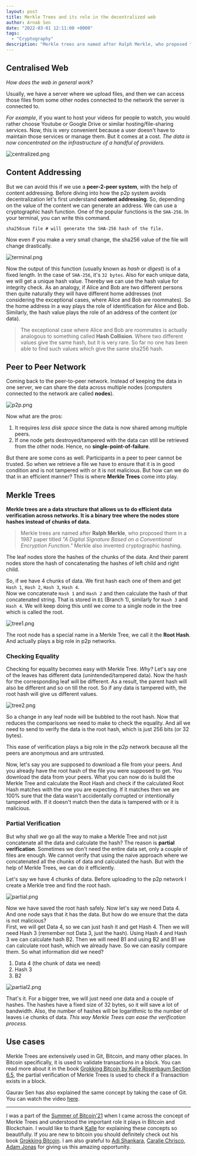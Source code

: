 ```yaml
---
layout: post
title: Merkle Trees and its role in the decentralized web
author: Arnab Sen
date: "2022-03-01 12:11:00 +0000"
tags:
  - "Cryptography"
description: "Merkle trees are named after Ralph Merkle, who proposed them in a 1987 paper titled 'A Digital Signature Based on a Conventional Encryption Function.'"
---
```


## Centralised Web

*How does the web in general work?*

Usually, we have a server where we upload files, and then we can access those files from some other nodes connected to the network the server is connected to.

*For example*, if you want to host your videos for people to watch, you would rather choose Youtube or Google Drive or similar hosting/file-sharing services. Now, this is very convenient because a user doesn't have to maintain those services or manage them. But it comes at a cost. *The data is now concentrated on the infrastructure of a handful of providers.*

![centralized.png](https://raw.githubusercontent.com/arnabsen1729/sob-blogs/master/merkle-trees-and-its-role-in-the-decentralized-web/img/centralized.webp)

## Content Addressing

But we can avoid this if we use a **peer-2-peer system**, with the help of content addressing. Before diving into how the p2p system avoids decentralization let's first understand **content addressing**. So, depending on the value of the content we can generate an address. We can use a cryptographic hash function. One of the popular functions is the `SHA-256`. In your terminal, you can write this command.

```shell
sha256sum file # will generate the SHA-256 hash of the file.
```

Now even if you make a very small change, the sha256 value of the file will change drastically.

![terminal.png](https://raw.githubusercontent.com/arnabsen1729/sob-blogs/master/merkle-trees-and-its-role-in-the-decentralized-web/img/terminal.webp)

Now the output of this function (usually known as *hash* or *digest*) is of a fixed length. In the case of `SHA-256`, it's `32 bytes`. Also for each unique data, we will get a unique hash value. Thereby we can use the hash value for integrity check. As an analogy, if Alice and Bob are two different persons then quite naturally they will have different home addresses (not considering the exceptional cases, where Alice and Bob are roommates). So the home address in a way plays the role of identification for Alice and Bob. Similarly, the hash value plays the role of an address of the content (or data).

> The exceptional case where Alice and Bob are roommates is actually analogous to something called **Hash Collision**. Where two different values give the same hash, but it is very rare. So far no one has been able to find such values which give the same sha256 hash.

## Peer to Peer Network

Coming back to the peer-to-peer network. Instead of keeping the data in one server, we can share the data across multiple nodes (computers connected to the network are called **nodes**).

![p2p.png](https://raw.githubusercontent.com/arnabsen1729/sob-blogs/master/merkle-trees-and-its-role-in-the-decentralized-web/img/p2p.webp)

Now what are the pros:

1. It requires *less disk space* since the data is now shared among multiple peers.
2. If one node gets destroyed/tampered with the data can still be retrieved from the other node. Hence, no **single-point-of-failure**.

But there are some cons as well. Participants in a peer to peer cannot be trusted. So when we retrieve a file we have to ensure that it is in good condition and is not tampered with or it is not malicious. But how can we do that in an efficient manner? This is where **Merkle Trees** come into play.

## Merkle Trees

**Merkle trees are a data structure that allows us to do efficient data verification across networks. It is a binary tree where the nodes store hashes instead of chunks of data.**

> Merkle trees are named after **Ralph Merkle**, who proposed them in a 1987 paper titled *"A Digital Signature Based on a Conventional Encryption Function."* Merkle also invented cryptographic hashing.

The leaf nodes store the hashes of the chunks of the data. And their parent nodes store the hash of concatenating the hashes of left child and right child.

So, if we have 4 chunks of data. We first hash each one of them and get `Hash 1`, `Hash 2`, `Hash 3`, `Hash 4`.  
Now we concatenate `Hash 1` and `Hash 2` and then calculate the hash of that concatenated string. That is stored in `B1` (Branch 1), similarly for `Hash 3` and `Hash 4`. We will keep doing this until we come to a single node in the tree which is called the root.

![tree1.png](https://raw.githubusercontent.com/arnabsen1729/sob-blogs/master/merkle-trees-and-its-role-in-the-decentralized-web/img/tree1.webp)

The root node has a special name in a Merkle Tree, we call it the **Root Hash**. And actually plays a big role in p2p networks.

### Checking Equality

Checking for equality becomes easy with Merkle Tree. *Why?* Let's say one of the leaves has different data (unintended/tampered data). Now the hash for the corresponding leaf will be different. As a result, the parent hash will also be different and so on till the root. So if any data is tampered with, the root hash will give us different values.

![tree2.png](https://raw.githubusercontent.com/arnabsen1729/sob-blogs/master/merkle-trees-and-its-role-in-the-decentralized-web/img/tree2.webp)

So a change in any leaf node will be bubbled to the root hash. Now that reduces the comparisons we need to make to check the equality. And all we need to send to verify the data is the root hash, which is just 256 bits (or 32 bytes).

This ease of verification plays a big role in the p2p network because all the peers are anonymous and are untrusted.

Now, let's say you are supposed to download a file from your peers. And you already have the root hash of the file you were supposed to get. You download the data from your peers. What you can now do is build the Merkle Tree and calculate the Root Hash and check if the calculated Root Hash matches with the one you are expecting. If it matches then we are 100% sure that the data wasn't accidentally corrupted or intentionally tampered with. If it doesn't match then the data is tampered with or it is malicious.

### Partial Verification

But why shall we go all the way to make a Merkle Tree and not just concatenate all the data and calculate the hash? The reason is **partial verification**. Sometimes we don't need the entire data set, only a couple of files are enough. We cannot verify that using the naive approach where we concatenated all the chunks of data and calculated the hash. But with the help of Merkle Trees, we can do it efficiently.

Let's say we have 4 chunks of data. Before uploading to the p2p network I create a Merkle tree and find the root hash.

![partial.png](https://raw.githubusercontent.com/arnabsen1729/sob-blogs/master/merkle-trees-and-its-role-in-the-decentralized-web/img/partial.webp)

Now we have saved the root hash safely. Now let's say we need Data 4. And one node says that it has the data. But how do we ensure that the data is not malicious?  
First, we will get Data 4, so we can just hash it and get Hash 4. Then we will need Hash 3 (remember not Data 3, just the hash). Using Hash 4 and Hash 3 we can calculate hash B2. Then we will need B1 and using B2 and B1 we can calculate root hash, which we already have. So we can easily compare them. So what information did we need?

1. Data 4 (the chunk of data we need)
2. Hash 3
3. B2

![partial2.png](https://raw.githubusercontent.com/arnabsen1729/sob-blogs/master/merkle-trees-and-its-role-in-the-decentralized-web/img/partial2.webp)

That's it. For a bigger tree, we will just need one data and a couple of hashes. The hashes have a fixed size of 32 bytes, so it will save a lot of bandwidth. Also, the number of hashes will be logarithmic to the number of leaves i.e chunks of data. *This way Merkle Trees can ease the verification process.*

## Use cases

Merkle Trees are extensively used in Git, Bitcoin, and many other places. In Bitcoin specifically, it is used to validate transactions in a block. You can read more about it in the book [Grokking Bitcoin by Kalle Rosenbaum Section 6.5](http://rosenbaum.se/book/grokking-bitcoin.html?ref=blog.summerofbitcoin.org#merkle-trees), the partial verification of Merkle Trees is used to check if a Transaction exists in a block.

Gaurav Sen has also explained the same concept by taking the case of Git. You can watch the video [here](https://www.youtube.com/watch?v=qHMLy5JjbjQ&ref=blog.summerofbitcoin.org).

---

I was a part of the [Summer of Bitcoin'21](https://summerofbitcoin.org/?ref=blog.summerofbitcoin.org) when I came across the concept of Merkle Trees and understood the important role it plays in Bitcoin and Blockchain. I would like to thank [Kalle](https://twitter.com/kallerosenbaum?ref=blog.summerofbitcoin.org) for explaining these concepts so beautifully. If you are new to bitcoin you should definitely check out his book [Grokking Bitcoin](https://www.manning.com/books/grokking-bitcoin?ref=blog.summerofbitcoin.org). I am also grateful to [Adi Shankara](https://twitter.com/adi_shankara_?ref=blog.summerofbitcoin.org), [Caralie Chrisco](https://twitter.com/Caralie_C?ref=blog.summerofbitcoin.org), [Adam Jonas](https://twitter.com/adamcjonas?ref=blog.summerofbitcoin.org) for giving us this amazing opportunity.
